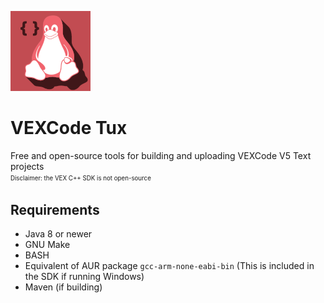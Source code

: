 ![VEXCode Tux logo](https://github.com/Pugduddly/vexcode-tux/blob/master/logosmall.png?raw=true)
# VEXCode Tux
Free and open-source tools for building and uploading VEXCode V5 Text projects
<br/><sup><sub>Disclaimer: the VEX C++ SDK is not open-source</sup></sub>

## Requirements
* Java 8 or newer
* GNU Make
* BASH
* Equivalent of AUR package `gcc-arm-none-eabi-bin` (This is included in the SDK if running Windows)
* Maven (if building)

